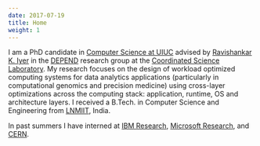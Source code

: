 ```yaml
---
date: 2017-07-19
title: Home
weight: 1
---
```


I am a PhD candidate in [Computer Science at UIUC][cs@uiuc] advised by [Ravishankar K. Iyer][rkiyer] in the [DEPEND][]
research group at the [Coordinated Science Laboratory][csl]. My research focuses on the design of workload optimized
computing systems for data analytics applications (particularly in computational genomics and precision medicine)
using cross-layer optimizations across the computing stack: application, runtime, OS and architecture layers. I received
a B.Tech. in Computer Science and Engineering from [LNMIIT][], India.

In past summers I have interned at [IBM Research][ibm], [Microsoft Research][msr], and [CERN][].

[cs@uiuc]: https://cs.illinois.edu
[rkiyer]: http://www.ece.illinois.edu/directory/profile.asp?rkiyer
[depend]: http://publish.illinois.edu/csldepend/
[csl]: http://csl.illinois.edu/
[lnmiit]: https://lnmiit.ac.in
[cern]: https://cern.ch
[msr]: http://research.microsoft.com
[ibm]: http://ibm.com
